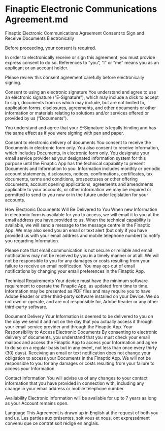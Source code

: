 # Finaptic Electronic Communications Agreement.md

Finaptic Electronic Communications Agreement Consent to Sign and Receive Documents Electronically

Before proceeding, your consent is required.

In order to electronically receive or sign this agreement, you must provide express consent to do so. References to “you”, “I” or “me” means you as an applicant or an account holder.

Please review this consent agreement carefully before electronically signing.

Consent to using an electronic signature You understand and agree to use an electronic signature (“E-Signature”), which may include a click to accept to sign, documents from us which may include, but are not limited to, application forms, disclosures, agreements, and other documents or other information or materials relating to solutions and/or services offered or provided by us (“Documents”).

You understand and agree that your E-Signature is legally binding and has the same effect as if you were signing with pen and paper.

Consent to electronic delivery of documents You consent to receive the Documents in electronic form only. You also consent to receive Information, which includes Documents, in electronic form only. You designate your email service provider as your designated information system for this purpose until the Finaptic App has the technical capability to present Documents and Information to you. Information includes monthly or periodic account statements, disclosures, notices, confirmations, certificates, tax documents, terms and conditions, prospectuses or other offering documents, account opening applications, agreements and amendments applicable to your accounts, or other information we may be required or permitted to send to you now or in the future under legislation for your accounts.

How Electronic Documents Will Be Delivered to You When new Information in electronic form is available for you to access, we will email it to you at the email address you have provided to us. When the technical capability is available, we will send a message to the message centre in the Finaptic App. We may also send you an email or text alert (but only if you have provided us with your email address and mobile telephone number) to notify you regarding Information.

Please note that email communication is not secure or reliable and email notifications may not be received by you in a timely manner or at all. We will not be responsible to you for any damages or costs resulting from your failure to receive an email notification. You may opt-out of email notifications by changing your email preferences in the Finaptic App.

Technical Requirements Your device must have the minimum software requirement to operate the Finaptic App, as updated from time to time. Information may be presented as PDF files and may require you to have Adobe Reader or other third-party software installed on your Device. We do not own or operate, and are not responsible for, Adobe Reader or any other third-party software.

Document Delivery Your Information is deemed to be delivered to you on the day we send it and not on the day that you actually access it through your email service provider and through the Finaptic App. Your Responsibility to Access Electronic Documents By consenting to electronic delivery of documents, you understand that you must check your email mailbox and access the Finaptic App to access your Information and agree to do so on a regular basis but in any event, not less than once every thirty (30) days). Receiving an email or text notification does not change your obligation to access your Documents in the Finaptic App. We will not be responsible to you for any damages or costs resulting from your failure to access your Information.

Contact Information You will advise us of any changes to your contact information that you have provided in connection with, including any change in your email address or mobile telephone number.

Availability Electronic Information will be available for up to 7 years as long as your Account remains open.

Language This Agreement is drawn up in English at the request of both you and us. Les parties aux présentes, soit vous et nous, ont expressément convenu que ce contrat soit rédigé en anglais.
